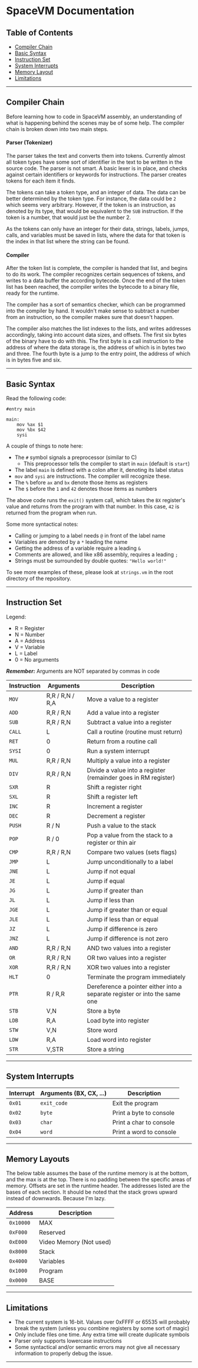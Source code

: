 # SpaceVM Documentation

## Table of Contents

* [Compiler Chain](#compiler-chain)
* [Basic Syntax](#basic-syntax)
* [Instruction Set](#instruction-set)
* [System Interrupts](#system-interrupts)
* [Memory Layout](#memory-layout)
* [Limitations](#limitations)

---

## Compiler Chain

Before learning how to code in SpaceVM assembly, an understanding of what is
happening behind the scenes may be of some help. The compiler chain is broken
down into two main steps.

#### Parser (Tokenizer)

The parser takes the text and converts them into tokens. Currently almost all
token types have some sort of identifier in the text to be written in the
source code. The parser is not smart. A basic lexer is in place, and checks
against certain identifiers or keywords for instructions. The parser creates
tokens for each item it finds.

The tokens can take a token type, and an integer of data. The data can be better
determined by the token type. For instance, the data could be `2` which seems
very arbitrary. However, if the token is an instruction, as denoted by its type,
that would be equivalent to the `SUB` instruction. If the token is a number, 
that would just be the number 2.

As the tokens can only have an integer for their data, strings, labels, jumps,
calls, and variables must be saved in lists, where the data for that token is
the index in that list where the string can be found.

#### Compiler

After the token list is complete, the compiler is handed that list, and begins
to do its work. The compiler recognizes certain sequences of tokens, and
writes to a data buffer the according bytecode. Once the end of the token list
has been reached, the compiler writes the bytecode to a binary file, ready for
the runtime.

The compiler has a sort of semantics checker, which can be programmed into
the compiler by hand. It wouldn't make sense to subtract a number from an
instruction, so the compiler makes sure that doesn't happen.

The compiler also matches the list indexes to the lists, and writes addresses
accordingly, taking into account data sizes, and offsets. The first six bytes
of the binary have to do with this. The first byte is a call instruction to
the address of where the data storage is, the address of which is in bytes
two and three. The fourth byte is a jump to the entry point, the address of
which is in bytes five and six.

---

## Basic Syntax

Read the following code:

```
#entry main

main:
	mov %ax $1
	mov %bx $42
	sysi
```

A couple of things to note here:

* The `#` symbol signals a preprocessor (similar to C)
	* This preprocessor tells the compiler to start in `main` (default is
		`start`)
* The label `main` is defined with a colon after it, denoting its label
status
* `mov` and `sysi` are instructions. The compiler will recognize these.
* The `%` before `ax` and `bx` denote those items as registers
* The `$` before the `1` and `42` denotes those items as numbers

The above code runs the `exit()` system call, which takes the `BX` register's
value and returns from the program with that number. In this case, `42` is
returned from the program when run.

Some more syntactical notes:

* Calling or jumping to a label needs `@` in front of the label name
* Variables are denoted by a `*` leading the name
* Getting the address of a variable require a leading `&`
* Comments are allowed, and like x86 assembly, requires a leading `;`
* Strings must be surrounded by double quotes: `"Hello world!"`

To see more examples of these, please look at `strings.vm` in the root
directory of the repository.

---

## Instruction Set

Legend:
* R = Register
* N = Number
* A = Address
* V = Variable
* L = Label
* 0 = No arguments

**_Remember:_** Arguments are NOT separated by commas in code

| Instruction 	| Arguments 			| Description 		|
| ------------- | --------------------- | ----------------- |
| `MOV`		  	| R,R / R,N / R,A		| Move a value to a register |
| `ADD`		  	| R,R / R,N				| Add a value into a register |
| `SUB`		  	| R,R / R,N				| Subtract a value into a register |
| `CALL`		| L						| Call a routine (routine must return) |
| `RET`			| 0						| Return from a routine call |
| `SYSI`		| 0						| Run a system interrupt |
| `MUL`			| R,R / R,N				| Multiply a value into a register |
| `DIV`			| R,R / R,N				| Divide a value into a register (remainder goes in RM register) |
| `SXR`			| R						| Shift a register right |
| `SXL`			| R						| Shift a register left |
| `INC`			| R						| Increment a register |
| `DEC`			| R						| Decrement a register |
| `PUSH`		| R / N					| Push a value to the stack |
| `POP`			| R / 0					| Pop a value from the stack to a register or thin air |
| `CMP`			| R,R / R,N				| Compare two values (sets flags) |
| `JMP`			| L						| Jump unconditionally to a label |
| `JNE`			| L						| Jump if not equal |
| `JE`			| L						| Jump if equal |
| `JG`			| L						| Jump if greater than |
| `JL`			| L						| Jump if less than |
| `JGE`			| L						| Jump if greater than or equal |
| `JLE`			| L						| Jump if less than or equal |
| `JZ`			| L						| Jump if difference is zero |
| `JNZ`			| L						| Jump if difference is not zero |
| `AND`			| R,R / R,N				| AND two values into a register |
| `OR`			| R,R / R,N				| OR two values into a register |
| `XOR`			| R,R / R,N				| XOR two values into a register |
| `HLT`			| 0						| Terminate the program immediately |
| `PTR`			| R / R,R				| Dereference a pointer either into a separate register or into the same one |
| `STB`			| V,N					| Store a byte |
| `LDB`			| R,A					| Load byte into register |
| `STW`			| V,N					| Store word |
| `LDW`			| R,A					| Load word into register |
| `STR`			| V,STR					| Store a string |

---

## System Interrupts

| Interrupt 	| Arguments (BX, CX, ...) 	| Description 		|
| ------------- | ------------------------- | ----------------- |
| `0x01`		| `exit_code`				| Exit the program |
| `0x02`		| `byte`					| Print a byte to console |
| `0x03`		| `char`					| Print a char to console |
| `0x04`		| `word`					| Print a word to console |

---

## Memory Layouts

The below table assumes the base of the runtime memory is at the bottom, and
the max is at the top. There is no padding between the specific areas of
memory. Offsets are set in the runtime header. The addresses listed are the
bases of each section. It should be noted that the stack grows upward instead
of downwards. Because I'm lazy.

| Address 	| Description 	|
| --------- | ------------- |
| `0x10000`	| MAX			|
| `0xF000`	| Reserved		|
| `0xE000`	| Video Memory (Not used) |
| `0x8000`	| Stack 		|
| `0x4000`	| Variables		|
| `0x1000`	| Program		|
| `0x0000`	| BASE			|

---

## Limitations

* The current system is 16-bit. Values over 0xFFFF or 65535 will probably break 
the system (unless you combine registers by some sort of magic)
* Only include files one time. Any extra time will create duplicate symbols
* Parser only supports lowercase instructions
* Some syntactical and/or semantic errors may not give all necessary
information to properly debug the issue.

---